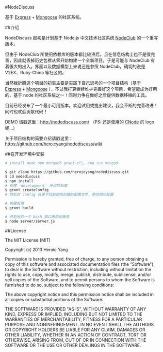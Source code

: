 #NodeDiscuss

基于 [Express] + [Mongoose] 的社区系统。

##介绍

NodeDiscuss 起初是计划基于 Node.js 中文技术社区系统 [NodeClub] 的一个重写版本。  

但由于 NodeClub 所使用依赖库的版本都比较滞后，且在信息结构上也不是很完善，因此就丢掉历史包袱从零开始构建一个全新项目，于是可能与 NodeClub 有着很大的出入。界面以及数据模型上来说还是参照 NodeClub，确切的说是 V2EX、Ruby-China 等社区的。

当然我折腾这个项目的初衷主要是实践下自己思考的一个项目结构（基于 [Express] + [Mongoose] ），不过我打算继续维护完善好这个项目，希望能成为好用的、基于 node 的社区系统之一！同时力争在做好之后提供数据移植的工具。

目前已经发布了一个最小可用版本，欢迎试用或提出建议，我会不断的完善改进！同时也欢迎贡献代码！

DEMO 请戳这里：http://nodediscuss.com/ （PS: 还是使用的 [CNode] 的 logo 呢...）

关于项目结构的简要介绍请戳这里：https://github.com/heroicyang/nodediscuss/wiki

##在开发环境中安装

```bash
# install node npm mongodb grunt-cli, and run mongod

$ git clone https://github.com/heroicyang/nodediscuss.git
$ cd nodediscuss
$ npm install
# 创建 `development` 环境的配置
$ grunt createConfig
# 然后在 config 目录下找到刚刚创建的配置文件，修改相应配置

# 构建前端
$ grunt build

# 开启另外一个 bash 窗口来启动服务
$ node server/server.js
```

##License

The MIT License (MIT)

Copyright (c) 2013 Heroic Yang

Permission is hereby granted, free of charge, to any person obtaining a copy of
this software and associated documentation files (the "Software"), to deal in
the Software without restriction, including without limitation the rights to
use, copy, modify, merge, publish, distribute, sublicense, and/or sell copies of
the Software, and to permit persons to whom the Software is furnished to do so,
subject to the following conditions:

The above copyright notice and this permission notice shall be included in all
copies or substantial portions of the Software.

THE SOFTWARE IS PROVIDED "AS IS", WITHOUT WARRANTY OF ANY KIND, EXPRESS OR
IMPLIED, INCLUDING BUT NOT LIMITED TO THE WARRANTIES OF MERCHANTABILITY, FITNESS
FOR A PARTICULAR PURPOSE AND NONINFRINGEMENT. IN NO EVENT SHALL THE AUTHORS OR
COPYRIGHT HOLDERS BE LIABLE FOR ANY CLAIM, DAMAGES OR OTHER LIABILITY, WHETHER
IN AN ACTION OF CONTRACT, TORT OR OTHERWISE, ARISING FROM, OUT OF OR IN
CONNECTION WITH THE SOFTWARE OR THE USE OR OTHER DEALINGS IN THE SOFTWARE.

[CNode]: http://cnodejs.org/
[NodeClub]: https://github.com/cnodejs/nodeclub
[Express]: http://expressjs.com/
[Mongoose]: http://mongoosejs.com/
[CNode]: http://cnodejs.org/

